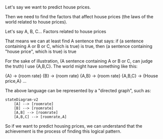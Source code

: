 Let's say we want to predict house prices.

Then we need to find the factors that affect house prices (the laws of the world related to house prices).

Let's say A, B, C... Factors related to house prices

That means we can at least find A sentence that says: if (a sentence containing A or B or C, 
which is true) is true, then (a sentence containing "house price", which is true) is true

For the sake of illustration, (A sentence containing A or B or C, can judge the truth) I use {A,B,C}.
The world might have something like this:

{A} -> {room rate}
{B} -> {room rate}
{A,B} -> {room rate}
{A,B,C} -> {House price,A}
...

The above language can be represented by a "directed graph", such as:
```mermaid
stateDiagram-v2
	[A] --> [roomrate]
	[B] --> [roomrate]
	[A,B] --> [roomrate]
	[A,B,C] --> [roomrate,A]
```
So if we want to predict housing prices, we can understand that the achievement is the process of finding this logical pattern.